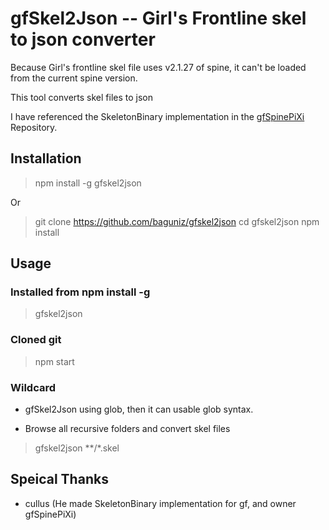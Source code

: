 # gfSkel2Json -- Girl's Frontline skel to json converter

Because Girl's frontline skel file uses v2.1.27 of spine, it can't be loaded from the current spine version.

This tool converts skel files to json


I have referenced the SkeletonBinary implementation in the [gfSpinePiXi](https://github.com/cullus/gfSpinePiXi) Repository.

## Installation
> npm install -g gfskel2json

Or

> git clone https://github.com/baguniz/gfskel2json
> cd gfskel2json
> npm install

## Usage
### Installed from npm install -g
> gfskel2json <file1> <file2>

### Cloned git
> npm start <file1> <file2>

### Wildcard
* gfSkel2Json using glob, then it can usable glob syntax.

* Browse all recursive folders and convert skel files
> gfskel2json **/*.skel

## Speical Thanks
* cullus (He made SkeletonBinary implementation for gf, and owner gfSpinePiXi)
